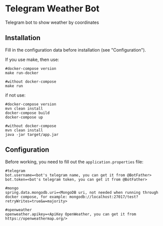 # Telegram Weather Bot
Telegram bot to show weather by coordinates
## Installation
Fill in the configuration data before installation (see "Configuration").

If you use make, then use:
```
#docker-compose version
make run-docker

#without docker-compose
make run
```
if not use:
```
#docker-compose version
mvn clean install
docker-compose build
docker-compose up

#without docker-compose
mvn clean install
java -jar target/app.jar
```
## Configuration
Before working, you need to fill out the `application.properties` file:
```properties
#telegram
bot.username=<bot's telegram name, you can get it from @BotFather>
bot.token=<bot's telegram token, you can get it from @BotFather>

#mongo
spring.data.mongodb.uri=<MongoDB uri, not needed when running through docker compose, for example: mongodb://localhost:27017/test?retryWrites=true&w=majority>

#openweather
openweather.apikey=<ApiKey OpenWeather, you can get it from https://openweathermap.org/>
```
